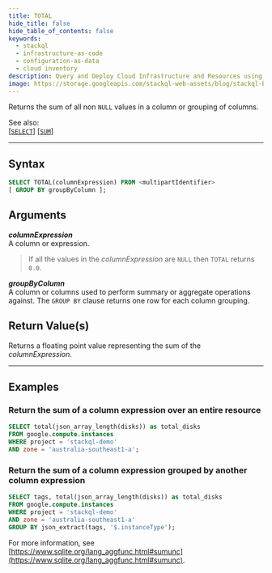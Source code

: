 ```yaml
---
title: TOTAL
hide_title: false
hide_table_of_contents: false
keywords:
  - stackql
  - infrastructure-as-code
  - configuration-as-data
  - cloud inventory
description: Query and Deploy Cloud Infrastructure and Resources using SQL
image: https://storage.googleapis.com/stackql-web-assets/blog/stackql-blog-post-featured-image.png
---
```

Returns the sum of all non `NULL` values in a column or grouping of columns.  

See also:  
[[` SELECT `]](/docs/language-spec/select) [[` SUM `]](/docs/language-spec/functions/aggregate/sum)

* * * 

## Syntax

```sql
SELECT TOTAL(columnExpression) FROM <multipartIdentifier>
[ GROUP BY groupByColumn ];
```

## Arguments

__*columnExpression*__  
A column or expression.

> If all the values in the *columnExpression* are `NULL` then `TOTAL` returns `0.0`.  

__*groupByColumn*__  
A column or columns used to perform summary or aggregate operations against.  The `GROUP BY` clause returns one row for each column grouping.

## Return Value(s)

Returns a floating point value representing the sum of the *columnExpression*.

* * *

## Examples

### Return the sum of a column expression over an entire resource

```sql
SELECT total(json_array_length(disks)) as total_disks
FROM google.compute.instances 
WHERE project = 'stackql-demo' 
AND zone = 'australia-southeast1-a';
```

### Return the sum of a column expression grouped by another column expression

```sql
SELECT tags, total(json_array_length(disks)) as total_disks
FROM google.compute.instances 
WHERE project = 'stackql-demo' 
AND zone = 'australia-southeast1-a'
GROUP BY json_extract(tags, '$.instanceType');
```

For more information, see [https://www.sqlite.org/lang_aggfunc.html#sumunc](https://www.sqlite.org/lang_aggfunc.html#sumunc).